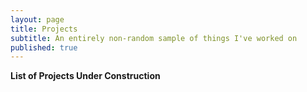 ```yaml
---
layout: page
title: Projects
subtitle: An entirely non-random sample of things I've worked on
published: true
---
```


**List of Projects Under Construction**
